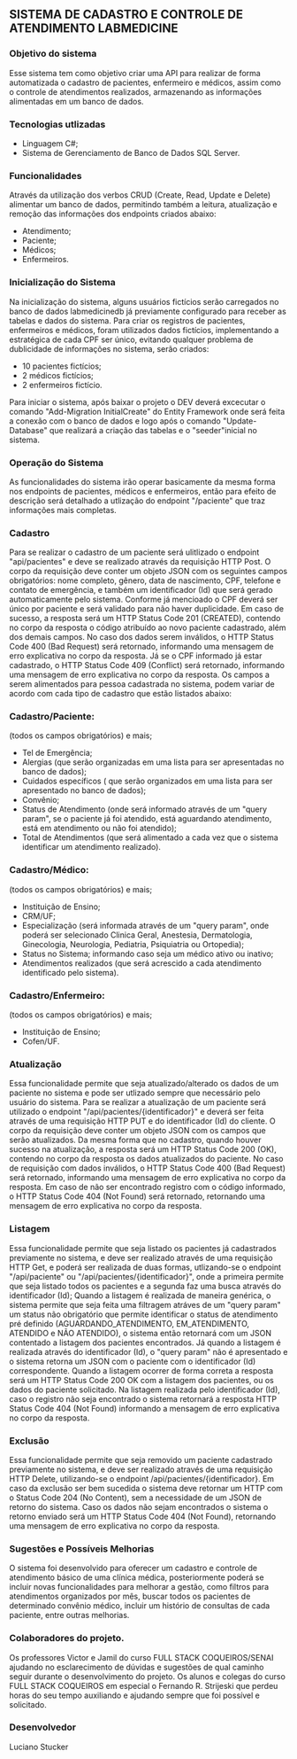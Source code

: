 ## SISTEMA DE CADASTRO E CONTROLE DE ATENDIMENTO LABMEDICINE

### Objetivo do sistema

Esse sistema tem como objetivo criar uma API para realizar de forma automatizada o cadastro de pacientes, enfermeiro e médicos, assim como 
o controle de atendimentos realizados, armazenando as informações alimentadas em um banco de dados.

### Tecnologias utlizadas

- Linguagem C#;
- Sistema de Gerenciamento de Banco de Dados SQL Server.

### Funcionalidades

Através da utilização dos verbos CRUD (Create, Read, Update e Delete) alimentar um banco de dados, permitindo também a leitura, atualização e remoção das informações dos endpoints criados abaixo:
- Atendimento;
- Paciente;
- Médicos;
- Enfermeiros.

### Inicialização do Sistema

Na inicialização do sistema, alguns usuários fictícios serão carregados no banco de dados labmedicinedb já previamente configurado para receber as tabelas e dados do sistema.
Para criar os registros de pacientes, enfermeiros e médicos, foram utilizados dados fictícios, implementando a estratégica de cada CPF ser único, evitando qualquer
problema de dublicidade de informações no sistema, serão criados:
- 10 pacientes fictícios;
- 2 médicos fictícios;
- 2 enfermeiros fictício.

Para iniciar o sistema, após baixar o projeto o DEV deverá excecutar o comando "Add-Migration InitialCreate" do Entity Framework onde será feita a conexão com o banco de dados e logo após o comando "Update-Database" que realizará a criação das tabelas e o "seeder"inicial no sistema.

### Operação do Sistema
As funcionalidades do sistema irão operar basicamente da mesma forma nos endpoints de pacientes, médicos e enfermeiros, então para efeito de descrição será detalhado a utlização do endpoint "/paciente" que traz informações mais completas.

### Cadastro
Para se realizar o cadastro de um paciente será ulitlizado o endpoint "api/pacientes" e deve se realizado através da requisição HTTP Post. O corpo da requisição deve conter um objeto JSON com os seguintes campos obrigatórios: nome completo, gênero, data de nascimento, CPF, telefone e contato de emergência, e também um identificador (Id) que será gerado automaticamente pelo sistema. Conforme já mencioado o CPF deverá ser único por paciente e será validado para não haver duplicidade.
Em caso de sucesso, a resposta será um HTTP Status Code 201 (CREATED), contendo no corpo da resposta o código atribuído ao novo paciente cadastrado, além dos demais campos.
No caso dos dados serem inválidos, o HTTP Status Code 400 (Bad Request) será retornado, informando uma mensagem de erro explicativa no corpo da resposta.
Já se o CPF informado já estar cadastrado, o HTTP Status Code 409 (Conflict) será retornado, informando uma mensagem de erro explicativa no corpo da resposta.
Os campos a serem alimentados para pessoa cadastrada no sistema, podem variar de acordo com cada tipo de cadastro que estão listados abaixo:

### Cadastro/Paciente:
(todos os campos obrigatórios) e mais;
- Tel de Emergência;
- Alergias (que serão organizadas em uma lista para ser apresentadas no banco de dados);
- Cuidados específicos ( que serão organizados em uma lista para ser apresentado no banco de dados);
- Convênio;
- Status de Atendimento (onde será informado através de um "query param", se o paciente já foi atendido, está aguardando atendimento, está em atendimento ou não foi atendido);
- Total de Atendimentos (que será alimentado a cada vez que o sistema identificar um atendimento realizado).

### Cadastro/Médico:
(todos os campos obrigatórios) e mais;
- Instituição de Ensino;
- CRM/UF;
- Especialização (será informada através de um "query param", onde poderá ser selecionado Clinica Geral, Anestesia, Dermatologia, Ginecologia, Neurologia, Pediatria, Psiquiatria ou Ortopedia);
- Status no Sistema; informando caso seja um médico ativo ou inativo;
- Atendimentos realizados (que será acrescido a cada atendimento identificado pelo sistema).

### Cadastro/Enfermeiro:
(todos os campos obrigatórios) e mais;
- Instituição de Ensino;
- Cofen/UF.

### Atualização
Essa funcionalidade permite que seja atualizado/alterado os dados de um paciente no sistema e pode ser utlizado sempre que necessário pelo usuário do sistema.
Para se realizar a atualização de um paciente será utilizado o endpoint "/api/pacientes/{identificador}" e deverá ser feita através de uma requisição HTTP PUT e do identificador (Id) do cliente.
O corpo da requisição deve conter um objeto JSON com os campos que serão atualizados.
Da mesma forma que no cadastro, quando houver sucesso na atualização, a resposta será um HTTP Status Code 200 (OK), contendo no corpo da resposta os dados atualizados do paciente.
No caso de requisição com dados inválidos, o HTTP Status Code 400 (Bad Request) será retornado, informando uma mensagem de erro explicativa no corpo da resposta.
Em caso de não ser encontrado registro com o código informado, o HTTP Status Code 404 (Not Found) será retornado, retornando uma mensagem de erro explicativa no corpo da resposta.

### Listagem
Essa funcionalidade permite que seja listado os pacientes já cadastrados previamente no sistema, e deve ser realizado através de uma requisição HTTP Get, e poderá ser realizada de duas formas, utlizando-se o endpoint "/api/paciente" ou "/api/pacientes/{identificador}", onde a primeira permite que seja listado todos os pacientes e a segunda faz uma busca através do identificador (Id);
Quando a listagem é realizada de maneira genérica, o sistema permite que seja feita uma filtragem atráves de um "query param"  um status não obrigatório que permite identificar o status de atendimento pré definido (AGUARDANDO_ATENDIMENTO, EM_ATENDIMENTO, ATENDIDO e NÃO ATENDIDO), o sistema então retornará com um JSON contentado a listagem dos pacientes encontrados. Já quando a listagem é realizada através do identificador (Id), o "query param" não é apresentado e o sistema retorna um JSON com o paciente com o identificador (Id) correspondente.
Quando a listagem ocorrer de forma correta a resposta será um HTTP Status Code 200 OK com a listagem dos pacientes, ou os dados do paciente solicitado.
Na listagem realizada pelo identificador (Id), caso o registro não seja encontrado o sistema retornará a resposta HTTP Status Code 404 (Not Found) informando a mensagem de erro explicativa no corpo da resposta.

### Exclusão
Essa funcionalidade permite que seja removido um paciente cadastrado previamente no sistema, e deve ser realizado através de uma requisição HTTP Delete, utilizando-se o endpoint /api/pacientes/{identificador}.
Em caso da exclusão ser bem sucedida o sistema deve retornar um HTTP com o Status Code 204 (No Content), sem a necessidade de um JSON de retorno do sistema.
Caso os dados não sejam encontrados o sistema o retorno enviado será um HTTP Status Code 404 (Not Found), retornando uma mensagem de erro explicativa no corpo da resposta.

### Sugestões e Possíveis Melhorias
O sistema foi desenvolvido para oferecer um cadastro e controle de atendimento básico de uma clínica médica, posteriormente poderá se incluir novas funcionalidades para melhorar a gestão, como filtros para atendimentos organizados por mês, buscar todos os pacientes de determinado convênio médico, incluir um histório de consultas de cada paciente, entre outras melhorias.

### Colaboradores do projeto.
Os professores Victor e Jamil do curso FULL STACK COQUEIROS/SENAI ajudando no esclarecimento de dúvidas e sugestões de qual caminho seguir durante o desenvolvimento do projeto.
Os alunos e colegas do curso FULL STACK COQUEIROS em especial o Fernando R. Strijeski que perdeu horas do seu tempo auxiliando e ajudando sempre que foi possível e solicitado.

### Desenvolvedor
Luciano Stucker



